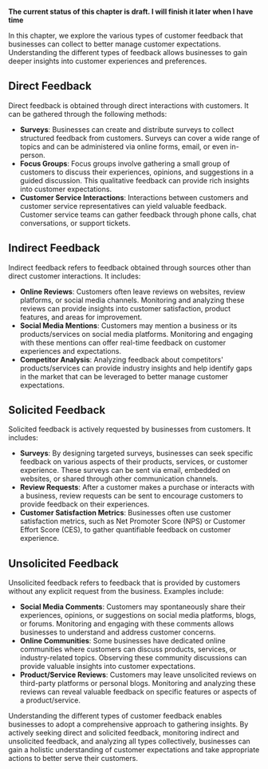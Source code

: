 **The current status of this chapter is draft. I will finish it later when I have time**

In this chapter, we explore the various types of customer feedback that businesses can collect to better manage customer expectations. Understanding the different types of feedback allows businesses to gain deeper insights into customer experiences and preferences.

Direct Feedback
---------------

Direct feedback is obtained through direct interactions with customers. It can be gathered through the following methods:

* **Surveys**: Businesses can create and distribute surveys to collect structured feedback from customers. Surveys can cover a wide range of topics and can be administered via online forms, email, or even in-person.
* **Focus Groups**: Focus groups involve gathering a small group of customers to discuss their experiences, opinions, and suggestions in a guided discussion. This qualitative feedback can provide rich insights into customer expectations.
* **Customer Service Interactions**: Interactions between customers and customer service representatives can yield valuable feedback. Customer service teams can gather feedback through phone calls, chat conversations, or support tickets.

Indirect Feedback
-----------------

Indirect feedback refers to feedback obtained through sources other than direct customer interactions. It includes:

* **Online Reviews**: Customers often leave reviews on websites, review platforms, or social media channels. Monitoring and analyzing these reviews can provide insights into customer satisfaction, product features, and areas for improvement.
* **Social Media Mentions**: Customers may mention a business or its products/services on social media platforms. Monitoring and engaging with these mentions can offer real-time feedback on customer experiences and expectations.
* **Competitor Analysis**: Analyzing feedback about competitors' products/services can provide industry insights and help identify gaps in the market that can be leveraged to better manage customer expectations.

Solicited Feedback
------------------

Solicited feedback is actively requested by businesses from customers. It includes:

* **Surveys**: By designing targeted surveys, businesses can seek specific feedback on various aspects of their products, services, or customer experience. These surveys can be sent via email, embedded on websites, or shared through other communication channels.
* **Review Requests**: After a customer makes a purchase or interacts with a business, review requests can be sent to encourage customers to provide feedback on their experiences.
* **Customer Satisfaction Metrics**: Businesses often use customer satisfaction metrics, such as Net Promoter Score (NPS) or Customer Effort Score (CES), to gather quantifiable feedback on customer experience.

Unsolicited Feedback
--------------------

Unsolicited feedback refers to feedback that is provided by customers without any explicit request from the business. Examples include:

* **Social Media Comments**: Customers may spontaneously share their experiences, opinions, or suggestions on social media platforms, blogs, or forums. Monitoring and engaging with these comments allows businesses to understand and address customer concerns.
* **Online Communities**: Some businesses have dedicated online communities where customers can discuss products, services, or industry-related topics. Observing these community discussions can provide valuable insights into customer expectations.
* **Product/Service Reviews**: Customers may leave unsolicited reviews on third-party platforms or personal blogs. Monitoring and analyzing these reviews can reveal valuable feedback on specific features or aspects of a product/service.

Understanding the different types of customer feedback enables businesses to adopt a comprehensive approach to gathering insights. By actively seeking direct and solicited feedback, monitoring indirect and unsolicited feedback, and analyzing all types collectively, businesses can gain a holistic understanding of customer expectations and take appropriate actions to better serve their customers.
